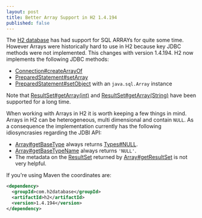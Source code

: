 ```yaml
---
layout: post
title: Better Array Support in H2 1.4.194
published: false
---
```


The [H2 database](https://www.h2database.com/html/changelog.html) has had support for SQL ARRAYs for quite some time. However Arrays were historically hard to use in H2 because key JDBC methods were not implemented. This changes with version 1.4.194. H2 now implements the following JDBC methods:

 * [Connection#createArrayOf](https://docs.oracle.com/javase/8/docs/api/java/sql/Connection.html#createArrayOf-java.lang.String-java.lang.Object:A-)
 * [PreparedStatement#setArray](https://docs.oracle.com/javase/8/docs/api/java/sql/PreparedStatement.html#setArray-int-java.sql.Array-)
 * [PreparedStatement#setObject](https://docs.oracle.com/javase/8/docs/api/java/sql/PreparedStatement.html#setObject-int-java.lang.Object-) with an `java.sql.Array` instance

Note that<D-d> [ResultSet#getArray(int)](https://docs.oracle.com/javase/8/docs/api/java/sql/ResultSet.html#getArray-int-) and [ResultSet#getArray(String)](https://docs.oracle.com/javase/8/docs/api/java/sql/ResultSet.html#getArray-java.lang.String-) have been supported for a long time.

When working with Arrays in H2 it is worth keeping a few things in mind. Arrays in H2 can be heterogeneous, multi dimensional and contain `NULL`. As a consequence the implementation currently has the following idiosyncrasies regarding the JDBI API:

 * [Array#getBaseType](https://docs.oracle.com/javase/8/docs/api/java/sql/Array.html#getBaseType--) always returns [Types#NULL](https://docs.oracle.com/javase/8/docs/api/java/sql/Types.html#NULL).
 * [Array#getBaseTypeName](https://docs.oracle.com/javase/8/docs/api/java/sql/Array.html#getBaseTypeName--) always returns `'NULL'`.
 * The metadata on the [ResultSet](https://docs.oracle.com/javase/8/docs/api/java/sql/ResultSet.html) returned by [Array#getResultSet](https://docs.oracle.com/javase/8/docs/api/java/sql/Array.html#getResultSet--) is not very helpful.


If you're using Maven the coordinates are:

```xml
<dependency>
  <groupId>com.h2database</groupId>
  <artifactId>h2</artifactId>
  <version>1.4.194</version>
</dependency>
```


